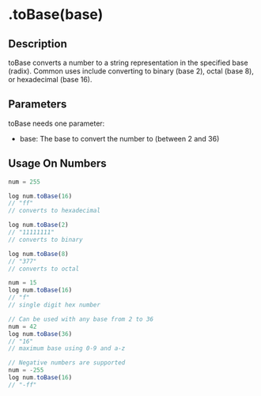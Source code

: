 # .toBase(base)

## Description

toBase converts a number to a string representation in the specified base (radix). Common uses include converting to binary (base 2), octal (base 8), or hexadecimal (base 16).

## Parameters

toBase needs one parameter:
- base: The base to convert the number to (between 2 and 36)

## Usage On Numbers

```javascript
num = 255

log num.toBase(16)
// "ff"
// converts to hexadecimal

log num.toBase(2)
// "11111111"
// converts to binary

log num.toBase(8)
// "377"
// converts to octal

num = 15
log num.toBase(16)
// "f"
// single digit hex number

// Can be used with any base from 2 to 36
num = 42
log num.toBase(36)
// "16"
// maximum base using 0-9 and a-z

// Negative numbers are supported
num = -255
log num.toBase(16)
// "-ff"
``` 
